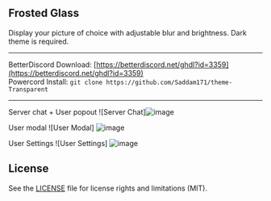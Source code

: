 ## Frosted Glass
Display your picture of choice with adjustable blur and brightness. Dark theme is required.

- - -
BetterDiscord Download: [https://betterdiscord.net/ghdl?id=3359](https://betterdiscord.net/ghdl?id=3359)  
Powercord Install: `git clone https://github.com/Saddam171/theme-Transparent`
- - -

Server chat + User popout
![Server Chat]![image](https://github.com/Saddam171/theme-Transparent/assets/92656405/f7cde245-9b9f-427e-83cb-f18a0e5710e5)

User modal
![User Modal]
![image](https://github.com/Saddam171/theme-Transparent/assets/92656405/41260910-62b8-44a3-95c7-86ff5656db5a)


User Settings
![User Settings]
![image](https://github.com/Saddam171/theme-Transparent/assets/92656405/0a5e0cc6-3a68-4da7-990f-6496874347fa)


## License

See the [LICENSE](https://github.com/DiscordStyles/FrostedGlass/blob/master/LICENSE.md) file for license rights and limitations (MIT).
